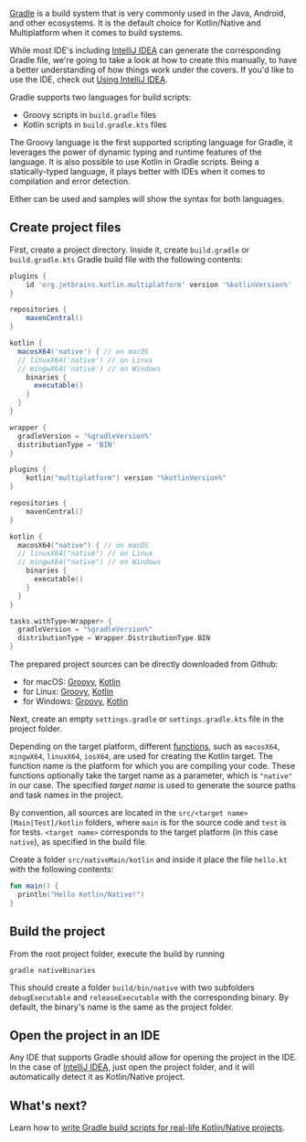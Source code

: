 [//]: # (title: Get started with Kotlin/Native using Gradle)

[Gradle](https://gradle.org) is a build system that is very commonly used in the Java, Android, and other ecosystems. It is the default choice for Kotlin/Native and Multiplatform
when it comes to build systems.

While most IDE's including [IntelliJ IDEA](https://www.jetbrains.com/idea) can generate the corresponding Gradle file, we're going to 
take a look at how to create this manually, to have a better understanding of how things work under the covers. If you'd like to use the IDE, check out 
[Using IntelliJ IDEA](native-get-started.md). 

Gradle supports two languages for build scripts:

- Groovy scripts in `build.gradle` files
- Kotlin scripts in `build.gradle.kts` files

The Groovy language is the first supported scripting language for Gradle, 
it leverages the power of dynamic typing and runtime features of the language. It is also possible to use Kotlin in Gradle scripts. Being a statically-typed language, it plays better with IDEs when 
it comes to compilation and error detection. 

Either can be used and samples will show the syntax for both languages.

## Create project files 

First, create a project directory. Inside it, create `build.gradle` or `build.gradle.kts` 
Gradle build file with the following contents:

<tabs>

```groovy
plugins {
    id 'org.jetbrains.kotlin.multiplatform' version '%kotlinVersion%'
}

repositories {
    mavenCentral()
}

kotlin {
  macosX64('native') { // on macOS
  // linuxX64('native') // on Linux
  // mingwX64('native') // on Windows
    binaries {
      executable()
    }
  }
}

wrapper {
  gradleVersion = '%gradleVersion%'
  distributionType = 'BIN'
}
```

```kotlin
plugins {
    kotlin("multiplatform") version "%kotlinVersion%"
}

repositories {
    mavenCentral()
}

kotlin {
  macosX64("native") { // on macOS
  // linuxX64("native") // on Linux
  // mingwX64("native") // on Windows
    binaries {
      executable()
    }
  }
}

tasks.withType<Wrapper> {
  gradleVersion = "%gradleVersion%"
  distributionType = Wrapper.DistributionType.BIN
}
```

</tabs>

The prepared project sources can be directly downloaded from Github:

* for macOS: [Groovy](https://github.com/kotlin/web-site-samples/archive/mpp-kn-app-groovy-macos.zip), [Kotlin](https://github.com/kotlin/web-site-samples/archive/mpp-kn-app-kotlin-macos.zip)
* for Linux: [Groovy](https://github.com/kotlin/web-site-samples/archive/mpp-kn-app-groovy-linux.zip), [Kotlin](https://github.com/kotlin/web-site-samples/archive/mpp-kn-app-kotlin-linux.zip)
* for Windows: [Groovy](https://github.com/kotlin/web-site-samples/archive/mpp-kn-app-groovy-windows.zip), [Kotlin](https://github.com/kotlin/web-site-samples/archive/mpp-kn-app-kotlin-windows.zip)

Next, create an empty `settings.gradle` or `settings.gradle.kts` file in the project folder.

Depending on the target platform, different [functions](mpp-supported-platforms.md),
such as `macosX64`, `mingwX64`, `linuxX64`, `iosX64`,
are used for creating the Kotlin target. The function name is the platform for which you are compiling your code. 
These functions optionally take the target name as a parameter, which is `"native"` in our case. 
The specified _target name_ is used to generate the source paths and task names in the project.  

By convention, all sources are located in the `src/<target name>[Main|Test]/kotlin` folders, where `main` is for the source code
and `test` is for tests. `<target name>` corresponds to the target platform (in this case `native`), as specified in the build file. 

Create a folder `src/nativeMain/kotlin` and inside it place the file `hello.kt` with the following contents:

```kotlin
fun main() {
  println("Hello Kotlin/Native!")
}
```

## Build the project

From the root project folder, execute the build by running 

`gradle nativeBinaries`

This should create a folder `build/bin/native` with two subfolders `debugExecutable` and `releaseExecutable` with the corresponding binary.
By default, the binary's name is the same as the project folder. 

## Open the project in an IDE

Any IDE that supports Gradle should allow for opening the project in the IDE. In the case of [IntelliJ IDEA](https://www.jetbrains.com/idea),
just open the project folder, and it will automatically detect it as Kotlin/Native project. 

## What's next?

Learn how to [write Gradle build scripts for real-life Kotlin/Native projects](mpp-dsl-reference.md).

